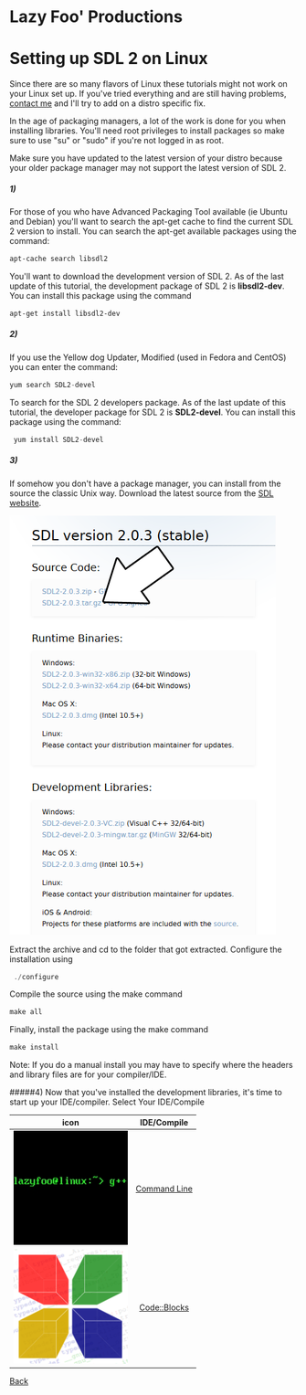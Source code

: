# Lazy Foo' Productions


# Setting up SDL 2 on Linux



Since there are so many flavors of Linux these tutorials might not work on your Linux set up. If you've tried everything and are still having problems, [contact me](http://lazyfoo.net/contact.php) and I'll try to add on a distro specific fix.

In the age of packaging managers, a lot of the work is done for you when installing libraries. You'll need root privileges to install packages so make sure to use "su" or "sudo" if you're not logged in as root.

Make sure you have updated to the latest version of your distro because your older package manager may not support the latest version of SDL 2.

##### 1)
For those of you who have Advanced Packaging Tool available (ie Ubuntu and Debian) you'll want to search the apt-get cache to find the current SDL 2 version to install. You can search the apt-get available packages using the command:
```bash
apt-cache search libsdl2
```
You'll want to download the development version of SDL 2\. As of the last update of this tutorial, the development package of SDL 2 is **libsdl2-dev**. You can install this package using the command
```bash
apt-get install libsdl2-dev
```
##### 2)
If you use the Yellow dog Updater, Modified (used in Fedora and CentOS) you can enter the command:
```cpp
yum search SDL2-devel
```
To search for the SDL 2 developers package. As of the last update of this tutorial, the developer package for SDL 2 is **SDL2-devel**. You can install this package using the command:
```cpp
 yum install SDL2-devel
```

##### 3)
If somehow you don't have a package manager, you can install from the source the classic Unix way. Download the latest source from the
[SDL website](http://www.libsdl.org/download-2.0.php#source).

![](images/download.png)

Extract the archive and cd to the folder that got extracted. Configure the installation using
```cpp
 ./configure
```
Compile the source using the make command
```cpp
make all
```
Finally, install the package using the make command
```cpp
make install
```
Note: If you do a manual install you may have to specify where the headers and library files are for your compiler/IDE.

#####4)
Now that you've installed the development libraries, it's time to start up your IDE/compiler.
Select Your IDE/Compile

|icon|IDE/Compile|
|----|:----------:|
|[![](images/logo-6.jpg)](Setting_up_SDL_2_on_g++.md)|[Command Line](Setting_up_SDL_2_on_g++.md)|
|[![](images/logo-8.png)](index-70.php.htm)|[Code::Blocks](index-70.php.htm)|

 [Back](index.md)
